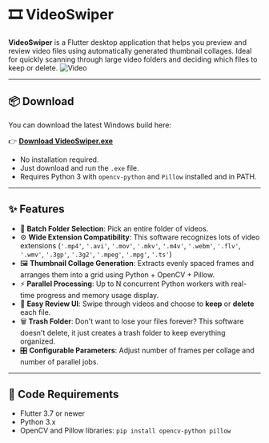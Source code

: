 # 🎞️ VideoSwiper

**VideoSwiper** is a Flutter desktop application that helps you preview and review video files using automatically generated thumbnail collages. Ideal for quickly scanning through large video folders and deciding which files to keep or delete.
![Video](video.gif)

---

## 📦 Download

You can download the latest Windows build here:

👉 **[Download VideoSwiper.exe](https://github.com/andrymas/VideoSwiper/releases/download/v0.2.1/VideoSwiper0.2.1.zip)**

- No installation required.
- Just download and run the `.exe` file.
- Requires Python 3 with `opencv-python` and `Pillow` installed and in PATH.

---

## ✨ Features

- 📁 **Batch Folder Selection**: Pick an entire folder of videos.
- ⚙️ **Wide Extension Compatibility**: This software recognizes lots of video extensions (`'.mp4'`, `'.avi'`, `'.mov'`, `'.mkv'`, `'.m4v'`, `'.webm'`, `'.flv'`, `'.wmv'`, `'.3gp'`, `'.3g2'`, `'.mpeg'`, `'.mpg'`, `'.ts'`)
- 🖼️ **Thumbnail Collage Generation**: Extracts evenly spaced frames and arranges them into a grid using Python + OpenCV + Pillow.
- ⚡ **Parallel Processing**: Up to N concurrent Python workers with real-time progress and memory usage display.
- 🧹 **Easy Review UI**: Swipe through videos and choose to **keep** or **delete** each file.
- 🗑️ **Trash Folder**: Don't want to lose your files forever? This software doesn't delete, it just creates a trash folder to keep everything organized.
- 🎛️ **Configurable Parameters**: Adjust number of frames per collage and number of parallel jobs.

---

## 🧰 Code Requirements

- Flutter 3.7 or newer
- Python 3.x
- OpenCV and Pillow libraries:
  `pip install opencv-python pillow`
